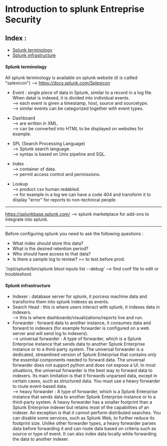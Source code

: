 # Introduction to splunk Entreprise Security

## Index :
- [Splunk terminology](#splunk-terminology)
- [Splunk infrastructure](#splunk-infrastructure)

#### Splunk terminology

All splunk terminology is available on splunk website (it is callled "splexicon") --> https://docs.splunk.com/Splexicon

- Event : single piece of data in Splunk, similar to a record in a log file. When datat is indexed, it is divided into individual events.<br>
  --> each event is given a timestamp, host, source and sourcetype.<br>
  --> similar events can be categorized together with event types.<br>
 
- Dashboard<br>
  --> are written in XML.<br>
  --> can be converted into HTML to be displayed on websites for example.<br>
  
- SPL (Search Processing Language)<br>
  --> Splunk search language.<br>
  --> syntax is based on Unix pipeline and SQL.<br>
  
- Index<br>
  --> container of data.<br>
  --> permit access control and permissions.<br>
  
- Lookup<br>
  --> product csv human redabled.<br>
  --> for example in a log we can have a code 404 and transform it to display "error" for reports to non-technical people.<br>
  
-------------------------------------------------

https://splunkbase.splunk.com/ --> splunk marketplace for add-ons to integrate into splunk.

-------------------------------------------------

Before configuring splunk you need to ask the following questions :
- What index should store this data?
- What is the desired retention period?
- Who should have access to that data?
- Is there a sample log to review? == to test before prod.

'/opt/splunk/bin/splunk btool inputs list --debug' --> find conf file to edit or troubleshoot.

#### Splunk infrastructure

- Indexer : database server for splunk, it porcess machine data and transforms them into splunk indexes as events.<br>
- Search Head : this is where users interact with splunk, it indexes data in indexers.<br>
  --> this is where dashboards/visualizations/reports live and run.<br>
- Forwarder : forward data to another instance, it consumes data and forward to indexers (for example forwarder is configured on a web server and will send log to indexers).<br>
  --> universal forwarder : A type of forwarder, which is a Splunk Enterprise instance that sends data to another Splunk Enterprise instance or to a third-party system. The universal forwarder is a dedicated, streamlined version of Splunk Enterprise that contains only the essential components needed to forward data. The universal forwarder does not support python and does not expose a UI. In most situations, the universal forwarder is the best way to forward data to indexers. Its main limitation is that it forwards unparsed data, except in certain cases, such as structured data. You must use a heavy forwarder to route event-based data.<br>
  --> heavy forwarder : A type of forwarder, which is a Splunk Enterprise instance that sends data to another Splunk Enterprise instance or to a third-party system. A heavy forwarder has a smaller footprint than a Splunk Enterprise indexer but retains most of the capabilities of an indexer. An exception is that it cannot perform distributed searches. You can disable some services, such as Splunk Web, to further reduce its footprint size. Unlike other forwarder types, a heavy forwarder parses data before forwarding it and can route data based on criteria such as source or type of event. It can also index data locally while forwarding the data to another indexer.
  
